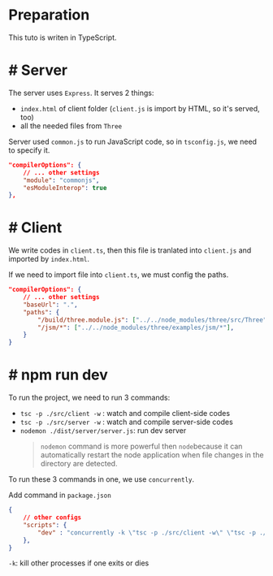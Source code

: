 #  Preparation

This tuto is writen in TypeScript.

# #  Server

The server uses `Express`. It serves 2 things:

* `index.html` of client folder (`client.js` is import by HTML, so it's served, too)
* all the needed files from `Three`

Server used `common.js` to run JavaScript code, so in `tsconfig.js`, we need to specify it.

```json
"compilerOptions": {
    // ... other settings
    "module": "commonjs",
    "esModuleInterop": true
},
```

# #  Client

We write codes in `client.ts`, then this file is tranlated into `client.js` and imported by `index.html`.

If we need to import file into `client.ts`, we must config the paths.

```json
"compilerOptions": {
    // ... other settings
    "baseUrl": ".",
    "paths": {
        "/build/three.module.js": ["../../node_modules/three/src/Three"],
        "/jsm/*": ["../../node_modules/three/examples/jsm/*"],
    }
}
```

# #  npm run dev

To run the project, we need to run 3 commands:

* `tsc -p ./src/client -w` : watch and compile client-side codes
* `tsc -p ./src/server -w` : watch and compile server-side codes
* `nodemon ./dist/server/server.js`: run dev server
    > `nodemon` command is more powerful then `node`because it can automatically restart the node application when file changes in the directory are detected.

To run these 3 commands in one, we use `concurrently`.

Add command in `package.json`

```json
{
    // other configs
    "scripts": {
        "dev" : "concurrently -k \"tsc -p ./src/client -w\" \"tsc -p ./src/server -w\" \"nodemon ./dist/server/server.js\""
    },
}
```

`-k`: kill other processes if one exits or dies